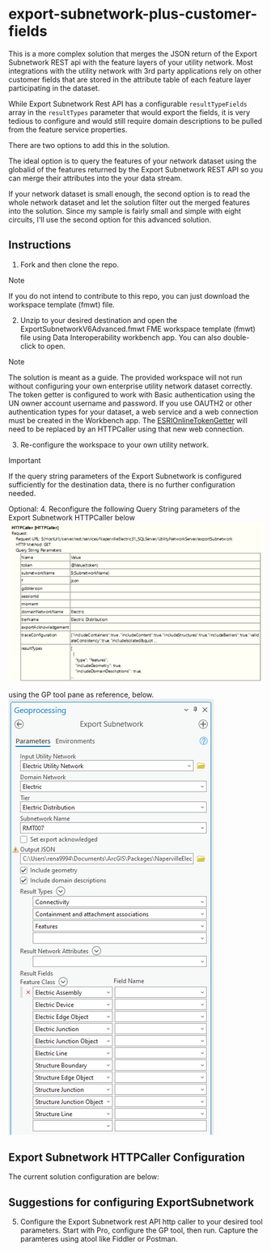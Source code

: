 # export-subnetwork-plus-customer-fields
 
This is a more complex solution that merges the JSON return of the Export Subnetwork REST api with the feature layers of your utility network. Most integrations with the utility network with 3rd party applications rely on other customer fields that are stored in the attribute table of each feature layer participating in the dataset.

While Export Subnetwork Rest API has a configurable ```resultTypeFields``` array in the ```resultTypes``` parameter that would export the fields, it is very tedious to configure and would still require domain descriptions to be pulled from the feature service properties. 

There are two options to add this in the solution. 

The ideal option is to query the features of your network dataset using the globalid of the features returned by the Export Subnetwork REST API so you can merge their attributes into the your data stream. 

If your network dataset is small enough,  the second option is to read the whole network dataset and let the solution filter out the merged features into the solution. Since my sample is fairly small and simple with eight circuits, I'll use the second option for this advanced solution.

## Instructions
1. Fork and then clone the repo. 
> [!NOTE]
> If you do not intend to contribute to this repo, you can just download the workspace template (fmwt) file.
2. Unzip to your desired destination and open the ExportSubnetworkV6Advanced.fmwt FME workspace template (fmwt) file using Data Interoperability workbench app. You can also double-click to open.

> [!NOTE]
> The solution is meant as a guide. The provided workspace will not run without configuring your own enterprise utility network dataset correctly. The token getter is configured to work with Basic authentication using the UN owner account username and password. If you use OAUTH2 or other authentication types for your dataset, a web service and a web connection must be created in the Workbench app. The [ESRIOnlineTokenGetter](https://hub.safe.com/publishers/bruceharold/transformers/esrionlinetokengetter) will need to be replaced by an HTTPCaller using that new web connection. 
3. Re-configure the workspace to your own utility network. 
> [!IMPORTANT]
> If the query string parameters of the Export Subnetwork is configured sufficiently for the destination data, there is no further configuration needed.<br/>

Optional:
4. Reconfigure the following Query String parameters of the Export Subnetwork HTTPCaller below <br/>
![Query String Parameters of Export Subnetwork][HTTPCaller query string] <br/>

using the GP tool pane as reference, below.<br/>
![Export Subnetwork GP pane populated][ExportSub GP pane]<br/>



## Export Subnetwork HTTPCaller Configuration

The current solution configuration are below:

## Suggestions for configuring ExportSubnetwork
5. Configure the Export Subnetwork rest API http caller to your desired tool parameters. Start with Pro, configure the GP tool, then run. Capture the paramteres using atool like Fiddler or Postman.


[HTTPCaller query string]: /image.png
[ExportSub GP pane]: /image-1.png
